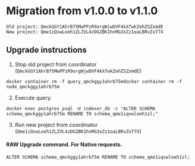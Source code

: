 # Migration from v1.0.0 to v1.1.0
```
Old project: QmckGGY1AhrB75MwPPzR9orgWjwDVF4kXfwkZehZSZxmdE
New project: Qme1iQvwLoeh1ZLZVL4zDGZBK1hnMG3xZz1oaLBRvZxT7X
```


## Upgrade instructions
 1) Stop old project from coordinator (`QmckGGY1AhrB75MwPPzR9orgWjwDVF4kXfwkZehZSZxmdE`)

```
docker container rm -f query_qmckggy1ahrb75mdocker container rm -f node_qmckggy1ahrb75m
```

 2) Execute query.

```
docker exec postgres psql -U indexer_db -c "ALTER SCHEMA schema_qmckggy1ahrb75m RENAME TO schema_qme1iqvwloeh1zl;"

```

 3) Run new project from coordinator (`Qme1iQvwLoeh1ZLZVL4zDGZBK1hnMG3xZz1oaLBRvZxT7X`)

#### RAW Upgrade command. For Native requests.
`ALTER SCHEMA schema_qmckggy1ahrb75m RENAME TO schema_qme1iqvwloeh1zl;`
